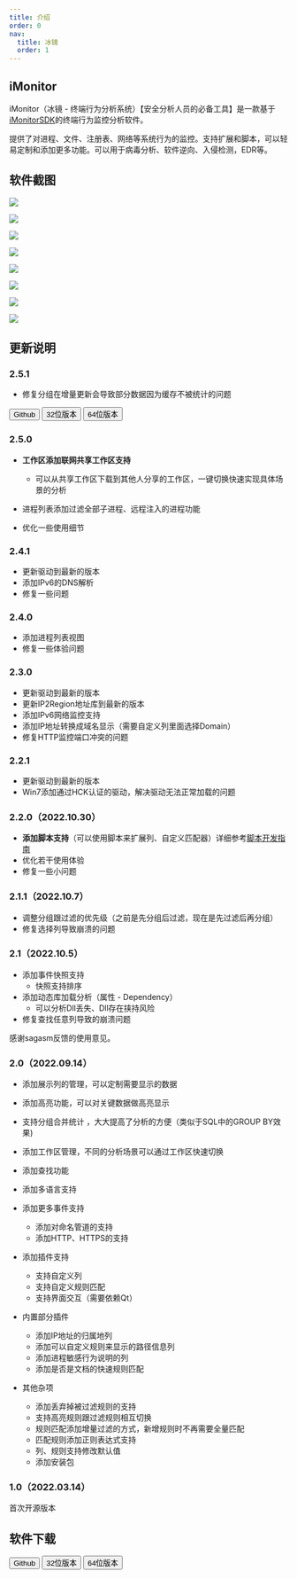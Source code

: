 ```yaml
---
title: 介绍
order: 0
nav:
  title: 冰镜
  order: 1
---
```


## iMonitor

iMonitor（冰镜 - 终端行为分析系统）【安全分析人员的必备工具】是一款基于[iMonitorSDK](/)的终端行为监控分析软件。

提供了对进程、文件、注册表、网络等系统行为的监控。支持扩展和脚本，可以轻易定制和添加更多功能。可以用于病毒分析、软件逆向、入侵检测，EDR等。

## 软件截图
![](./all.gif)

![](./main.png)

![](./address.png)

![](./detail.png)

![](./snapshot.png)

![](./dll.png)

![](./script.png)

![](./domain.png)

## 更新说明

### 2.5.1

- 修复分组在增量更新会导致部分数据因为缓存不被统计的问题
  

<div class = "md_footer" >
  <a href = "https://github.com/wecooperate/iMonitor"> <button> Github </button></a>
  <a href = "https://imonitorsdk.com/publish/iMonitor32.exe"> <button class="main-button"> 32位版本 </button></a>
  <a href = "https://imonitorsdk.com/publish/iMonitor64.exe"> <button class="main-button"> 64位版本 </button></a>
</div>

### 2.5.0

- **工作区添加联网共享工作区支持**
  - 可以从共享工作区下载到其他人分享的工作区，一键切换快速实现具体场景的分析

- 进程列表添加过滤全部子进程、远程注入的进程功能
- 优化一些使用细节

### 2.4.1

- 更新驱动到最新的版本
- 添加IPv6的DNS解析
- 修复一些问题

### 2.4.0

- 添加进程列表视图
- 修复一些体验问题

### 2.3.0

- 更新驱动到最新的版本
- 更新IP2Region地址库到最新的版本
- 添加IPv6网络监控支持
- 添加IP地址转换成域名显示（需要自定义列里面选择Domain）
- 修复HTTP监控端口冲突的问题

### 2.2.1

- 更新驱动到最新的版本
- Win7添加通过HCK认证的驱动，解决驱动无法正常加载的问题

### 2.2.0（2022.10.30）

- **添加脚本支持**（可以使用脚本来扩展列、自定义匹配器）详细参考[脚本开发指南](https://imonitorsdk.com/imonitor/script)
- 优化若干使用体验
- 修复一些小问题


### 2.1.1（2022.10.7）

- 调整分组跟过滤的优先级（之前是先分组后过滤，现在是先过滤后再分组）
- 修复选择列导致崩溃的问题

### 2.1（2022.10.5）

- 添加事件快照支持
  - 快照支持排序
- 添加动态库加载分析（属性 - Dependency）
  - 可以分析Dll丢失、Dll存在挟持风险
- 修复查找任意列导致的崩溃问题

感谢sagasm反馈的使用意见。

### 2.0（2022.09.14）

- 添加展示列的管理，可以定制需要显示的数据

- 添加高亮功能，可以对关键数据做高亮显示

- 支持分组合并统计 ，大大提高了分析的方便（类似于SQL中的GROUP BY效果)

- 添加工作区管理，不同的分析场景可以通过工作区快速切换

- 添加查找功能

- 添加多语言支持

- 添加更多事件支持

  - 添加对命名管道的支持
  - 添加HTTP、HTTPS的支持

- 添加插件支持

  - 支持自定义列
  - 支持自定义规则匹配
  - 支持界面交互（需要依赖Qt）

- 内置部分插件

  - 添加IP地址的归属地列
  - 添加可以自定义规则来显示的路径信息列
  - 添加进程敏感行为说明的列
  - 添加是否是文档的快速规则匹配

- 其他杂项

  - 添加丢弃掉被过滤规则的支持
  - 支持高亮规则跟过滤规则相互切换
  - 规则匹配添加增量过滤的方式，新增规则时不再需要全量匹配
  - 匹配规则添加正则表达式支持
  - 列、规则支持修改默认值
  - 添加安装包

### 1.0（2022.03.14）
首次开源版本

## 软件下载

<div class = "md_footer" >
  <a href = "https://github.com/wecooperate/iMonitor"> <button> Github </button></a>
  <a href = "https://imonitorsdk.com/publish/iMonitor32.exe"> <button class="main-button"> 32位版本 </button></a>
  <a href = "https://imonitorsdk.com/publish/iMonitor64.exe"> <button class="main-button"> 64位版本 </button></a>
</div>
